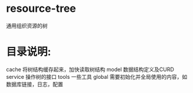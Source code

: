 # resource-tree
通用组织资源的树

# 目录说明:
cache 将树结构缓存起来，加快读取树结构
model 数据结构定义及CURD
service 操作树的接口
tools 一些工具
global 需要初始化并全局使用的内容，如数据库链接，日志，配置